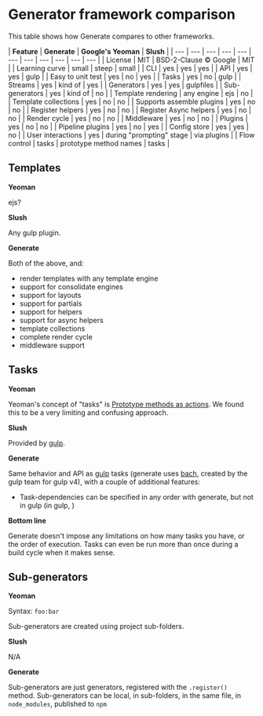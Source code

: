 # Generator framework comparison

This table shows how Generate compares to other frameworks.

| **Feature** | **Generate** | **Google's Yeoman** | **Slush** | 
| --- | --- | --- | --- | --- | --- | --- | --- | --- | --- | --- |
| License | MIT | BSD-2-Clause © Google | MIT |
| Learning curve | small | steep | small |
| CLI | yes | yes | yes |
| API | yes | yes | gulp |
| Easy to unit test | yes | no | yes |
| Tasks | yes | no | gulp |
| Streams | yes | kind of | yes |
| Generators | yes | yes | gulpfiles |
| Sub-generators | yes | kind of | no |
| Template rendering | any engine | ejs | no |
| Template collections | yes | no | no |
| Supports assemble plugins | yes | no | no |
| Register helpers | yes | no | no |
| Register Async helpers | yes | no | no |
| Render cycle | yes | no | no |
| Middleware | yes | no | no |
| Plugins | yes | no | no |
| Pipeline plugins | yes | no | yes |
| Config store | yes | yes | no |
| User interactions | yes | during "prompting" stage | via plugins |
| Flow control | tasks | prototype method names | tasks |

## Templates

**Yeoman**

ejs?

**Slush**

Any gulp plugin.

**Generate**

Both of the above, and:

* render templates with any template engine
* support for consolidate engines
* support for layouts
* support for partials
* support for helpers
* support for async helpers
* template collections
* complete render cycle
* middleware support

## Tasks

**Yeoman**

Yeoman's concept of "tasks" is [Prototype methods as actions](http://yeoman.io/authoring/running-context.html). We found this to be a very limiting and confusing approach.

**Slush**

Provided by [gulp](http://gulpjs.com).

**Generate**

Same behavior and API as [gulp](http://gulpjs.com) tasks (generate uses [bach](https://github.com/gulpjs/bach), created by the gulp team for gulp v4), with a couple of additional features:

* Task-dependencies can be specified in any order with generate, but not in gulp (in gulp, )

**Bottom line**

Generate doesn't impose any limitations on how many tasks you have, or the order of execution. Tasks can even be run more than once during a build cycle when it makes sense.

## Sub-generators

**Yeoman**

Syntax: `foo:bar`

Sub-generators are created using project sub-folders.

**Slush**

N/A

**Generate**

Sub-generators are just generators, registered with the `.register()` method. Sub-generators can be local, in sub-folders, in the same file, in `node_modules`, published to `npm`
